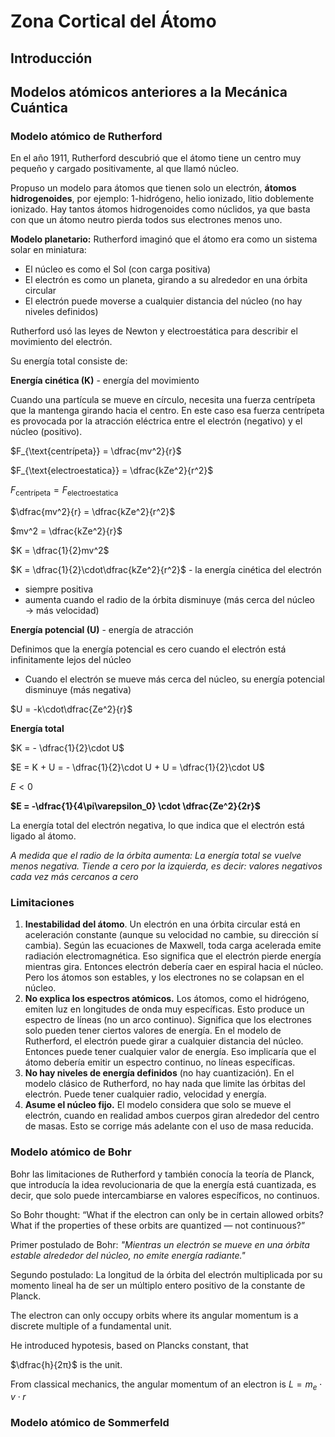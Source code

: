 # Zona Cortical del Átomo

## Introducción

## Modelos atómicos anteriores a la Mecánica Cuántica

### Modelo atómico de Rutherford

En el año 1911, Rutherford descubrió que el átomo tiene un centro muy pequeño y cargado positivamente, al que llamó núcleo.

Propuso un modelo para átomos que tienen solo un electrón, **átomos hidrogenoides**, por ejemplo: 1-hidrógeno, helio ionizado, litio doblemente ionizado. Hay tantos átomos hidrogenoides como núclidos, ya que basta con que un átomo neutro pierda todos sus electrones menos uno.

**Modelo planetario:** Rutherford imaginó que el átomo era como un sistema solar en miniatura:

- El núcleo es como el Sol (con carga positiva)
- El electrón es como un planeta, girando a su alrededor en una órbita circular
- El electrón puede moverse a cualquier distancia del núcleo (no hay niveles definidos)

Rutherford usó las leyes de Newton y electroestática para describir el movimiento del electrón.

Su energía total consiste de: 

**Energía cinética (K)** - energía del movimiento 

Cuando una partícula se mueve en círculo, necesita una fuerza centrípeta que la mantenga girando hacia el centro. En este caso esa fuerza centrípeta es provocada por la atracción eléctrica entre el electrón (negativo) y el núcleo (positivo).

$F_{\text{centrípeta}} = \dfrac{mv^2}{r}$

$F_{\text{electroestatica}} = \dfrac{kZe^2}{r^2}$

$F_{\text{centrípeta}} = F_{\text{electroestatica}}$

$\dfrac{mv^2}{r} = \dfrac{kZe^2}{r^2}$

$mv^2 = \dfrac{kZe^2}{r}$

$K = \dfrac{1}{2}mv^2$

$K = \dfrac{1}{2}\cdot\dfrac{kZe^2}{r^2}$ - la energía cinética del electrón

- siempre positiva
- aumenta cuando el radio de la órbita disminuye (más cerca del núcleo → más velocidad)

**Energía potencial (U)** - energía de atracción

Definimos que la energía potencial es cero cuando el electrón está infinitamente lejos del núcleo
  - Cuando el electrón se mueve más cerca del núcleo, su energía potencial disminuye (más negativa)

$U = -k\cdot\dfrac{Ze^2}{r}$

**Energía total**

$K = - \dfrac{1}{2}\cdot U$

$E = K + U = - \dfrac{1}{2}\cdot U + U = \dfrac{1}{2}\cdot U$

$E < 0$

**$E = -\dfrac{1}{4\pi\varepsilon_0} \cdot \dfrac{Ze^2}{2r}$**

La energía total del electrón negativa, lo que indica que el electrón está ligado al átomo.

_A medida que el radio de la órbita aumenta: La energía total se vuelve menos negativa. Tiende a cero por la izquierda, es decir: valores negativos cada vez más cercanos a cero_

### Limitaciones 

1. **Inestabilidad del átomo**. Un electrón en una órbita circular está en aceleración constante (aunque su velocidad no cambie, su dirección sí cambia). Según las ecuaciones de Maxwell, toda carga acelerada emite radiación electromagnética. Eso significa que el electrón pierde energía mientras gira. Entonces electrón debería caer en espiral hacia el núcleo. Pero los átomos son estables, y los electrones no se colapsan en el núcleo.
2. **No explica los espectros atómicos.** Los átomos, como el hidrógeno, emiten luz en longitudes de onda muy específicas. Esto produce un espectro de líneas (no un arco continuo). Significa que los electrones solo pueden tener ciertos valores de energía. En el modelo de Rutherford, el electrón puede girar a cualquier distancia del núcleo. Entonces puede tener cualquier valor de energía. Eso implicaría que el átomo debería emitir un espectro continuo, no líneas específicas.
3. **No hay niveles de energía definidos** (no hay cuantización). En el modelo clásico de Rutherford, no hay nada que limite las órbitas del electrón. Puede tener cualquier radio, velocidad y energía.
4. **Asume el núcleo fijo.** El modelo considera que solo se mueve el electrón, cuando en realidad ambos cuerpos giran alrededor del centro de masas. Esto se corrige más adelante con el uso de masa reducida.

### Modelo atómico de Bohr 

Bohr las limitaciones de Rutherford y también conocía la teoría de Planck, que introducía la idea revolucionaria de que la energía está cuantizada, es decir, que solo puede intercambiarse en valores específicos, no continuos.

So Bohr thought: “What if the electron can only be in certain allowed orbits? What if the properties of these orbits are quantized — not continuous?”

Primer postulado de Bohr: *"Mientras un electrón se mueve en una órbita estable alrededor del núcleo, no emite energía radiante."*

Segundo postulado: La longitud de la órbita del electrón multiplicada por su momento lineal ha de ser un múltiplo entero positivo de la constante de Planck.

The electron can only occupy orbits where its angular momentum is a discrete multiple of a fundamental unit.

He introduced hypotesis, based on Plancks constant, that  


$\dfrac{h}{2π}$ is the unit.

From classical mechanics, the angular momentum of an electron is $L = m_e \cdot v \cdot r$ 

### Modelo atómico de Sommerfeld
